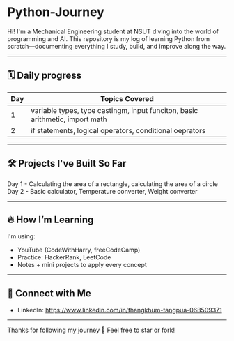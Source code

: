 # Python-Journey
Hi! I'm a Mechanical Engineering student at NSUT diving into the world of programming and AI. This repository is my log of learning Python from scratch—documenting everything I study, build, and improve along the way.

---

## 🗓 Daily progress

| Day | Topics Covered |
|------|----------------|
| 1 | variable types, type castingm, input funciton, basic arithmetic, import math |
| 2 | if statements, logical operators, conditional oeprators |


---

## 🛠️ Projects I've Built So Far

Day 1 - Calculating the area of a rectangle, calculating the area of a circle
Day 2 - Basic calculator, Temperature converter, Weight converter

---

## 🔥 How I’m Learning

I'm using:
- YouTube (CodeWithHarry, freeCodeCamp)
- Practice: HackerRank, LeetCode
- Notes + mini projects to apply every concept

---

## 🔗 Connect with Me

- LinkedIn: https://www.linkedin.com/in/thangkhum-tangpua-068509371

---

Thanks for following my journey 🙌 Feel free to star or fork!
